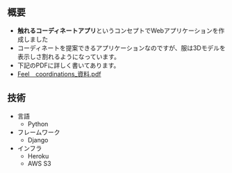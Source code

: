 ## 概要
- **触れるコーディネートアプリ**というコンセプトでWebアプリケーションを作成しました
- コーディネートを提案できるアプリケーションなのですが、服は3Dモデルを表示しさ割れるようになっています。
- 下記のPDFに詳しく書いてあります。
- [Feel＿coordinations_資料.pdf](https://github.com/user-attachments/files/16747883/Feel.coordinations_.pdf)


## 技術
- 言語
  - Python
- フレームワーク
  - Django
- インフラ
  - Heroku
  - AWS S3
